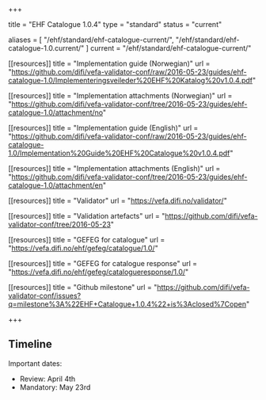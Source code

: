 +++

title = "EHF Catalogue 1.0.4"
type = "standard"
status = "current"

aliases = [ "/ehf/standard/ehf-catalogue-current/", "/ehf/standard/ehf-catalogue-1.0.current/" ]
current = "/ehf/standard/ehf-catalogue-current/"

[[resources]]
title = "Implementation guide (Norwegian)"
url = "https://github.com/difi/vefa-validator-conf/raw/2016-05-23/guides/ehf-catalogue-1.0/Implementeringsveileder%20EHF%20Katalog%20v1.0.4.pdf"

[[resources]]
title = "Implementation attachments (Norwegian)"
url = "https://github.com/difi/vefa-validator-conf/tree/2016-05-23/guides/ehf-catalogue-1.0/attachment/no"

[[resources]]
title = "Implementation guide (English)"
url = "https://github.com/difi/vefa-validator-conf/raw/2016-05-23/guides/ehf-catalogue-1.0/Implementation%20Guide%20EHF%20Catalogue%20v1.0.4.pdf"

[[resources]]
title = "Implementation attachments (English)"
url = "https://github.com/difi/vefa-validator-conf/tree/2016-05-23/guides/ehf-catalogue-1.0/attachment/en"

[[resources]]
title = "Validator"
url = "https://vefa.difi.no/validator/"

[[resources]]
title = "Validation artefacts"
url = "https://github.com/difi/vefa-validator-conf/tree/2016-05-23"

[[resources]]
title = "GEFEG for catalogue"
url = "https://vefa.difi.no/ehf/gefeg/catalogue/1.0/"

[[resources]]
title = "GEFEG for catalogue response"
url = "https://vefa.difi.no/ehf/gefeg/catalogueresponse/1.0/"

[[resources]]
title = "Github milestone"
url = "https://github.com/difi/vefa-validator-conf/issues?q=milestone%3A%22EHF+Catalogue+1.0.4%22+is%3Aclosed%7Copen"

+++

## Timeline

Important dates:

* Review: April 4th
* Mandatory: May 23rd
